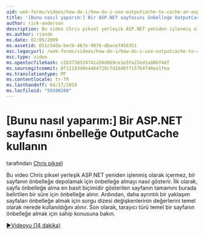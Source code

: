 ```yaml
---
uid: web-forms/videos/how-do-i/how-do-i-use-outputcache-to-cache-an-aspnet-page
title: '[Bunu nasıl yaparım:] Bir ASP.NET sayfasını önbelleğe OutputCache kullanın | Microsoft Docs'
author: rick-anderson
description: Bu video Chris piksel yerleşik ASP.NET yeniden işlenmiş olarak içermez, bir sayfanın önbelleğe depolamak için önbelleğe almayı nasıl gösterir. İlk olarak,...
ms.author: riande
ms.date: 02/05/2009
ms.assetid: 651c54da-becb-467e-9076-d6ace7456351
msc.legacyurl: /web-forms/videos/how-do-i/how-do-i-use-outputcache-to-cache-an-aspnet-page
msc.type: video
ms.openlocfilehash: c2b3738524741a50d669ce1e5fa22ed1a88bf4df
ms.sourcegitcommit: 0f1119340e4464720cfd16d0ff15764746ea1fea
ms.translationtype: MT
ms.contentlocale: tr-TR
ms.lasthandoff: 04/17/2019
ms.locfileid: "59398260"
---
```

# <a name="how-do-i-use-outputcache-to-cache-an-aspnet-page"></a>[Bunu nasıl yaparım:] Bir ASP.NET sayfasını önbelleğe OutputCache kullanın

tarafından [Chris piksel](https://twitter.com/chrispels)

Bu video Chris piksel yerleşik ASP.NET yeniden işlenmiş olarak içermez, bir sayfanın önbelleğe depolamak için önbelleğe almayı nasıl gösterir. İlk olarak, sayfa önbelleğe alma en basit biçimidir gösterilen sayfanın tamamını burada belirtilen bir süre için önbelleğe alınır. Ardından, daha ayrıntılı bir yaklaşım sayfaları önbelleğe almak için sorgu dizesi değişkenlerinin değerlerini temel olarak nerede kullanıldığını alınır. Son olarak, tarayıcı türü temel bir sayfanın önbelleğe almak için sahip konusuna bakın.

[&#9654;Videoyu (14 dakika)](https://channel9.msdn.com/Blogs/ASP-NET-Site-Videos/how-do-i-use-outputcache-to-cache-an-aspnet-page)
